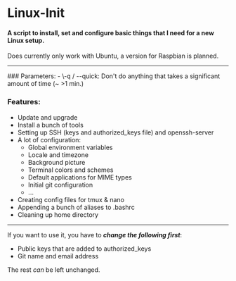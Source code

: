 # Linux-Init
#### A script to install, set and configure basic things that I need for a new Linux setup.
Does currently only work with Ubuntu, a version for Raspbian is planned.
<hr>
### Parameters:
- \-q / --quick: Don't do anything that takes a significant amount of time (~ >1 min.)

### Features:

- Update and upgrade
- Install a bunch of tools
- Setting up SSH (keys and authorized_keys file) and openssh-server
- A lot of configuration:
  - Global environment variables
  - Locale and timezone
  - Background picture
  - Terminal colors and schemes
  - Default applications for MIME types
  - Initial git configuration
  - ...
- Creating config files for tmux & nano
- Appending a bunch of aliases to .bashrc
- Cleaning up home directory

<hr>

If you want to use it, you have to **_change the following first_**:
- Public keys that are added to authorized_keys
- Git name and email address</br>

The rest *can* be left unchanged.
